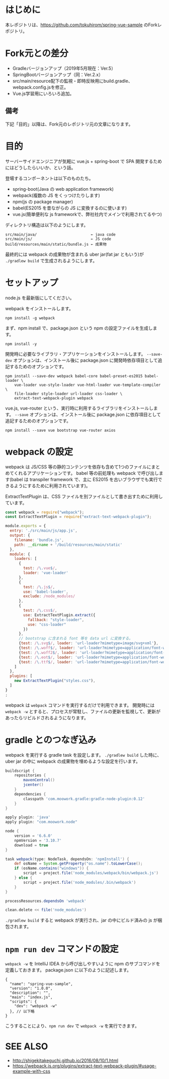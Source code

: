 # はじめに
本レポジトリは、https://github.com/tokuhirom/spring-vue-sample のForkレポジトリ。  


# Fork元との差分
* Gradleバージョンアップ（2019年5月現在：Ver.5）
* SpringBootバージョンアップ（同：Ver.2.x）
* src/main/resource配下の監視・即時反映用にbuild.gradle、webpack.config.jsを修正。
* Vue.js学習用にいろいろ追加。  


## 備考

下記「目的」以降は、Fork元のレポジトリ元の文章になります。

# 目的

サーバーサイドエンジニアが気軽に vue.js + spring-boot で SPA 開発するためにはどうしたらいいか、という話。

登場するコンポーネントは以下のものたち。

 * spring-boot(Java の web application framework)
 * webpack(複数の JS をくっつけたりします)
 * npm(js の package manager)
 * babel(ES2015 を昔ながらの JS に変換するのに使います)
 * vue.js(簡単便利な js frameworkで、弊社社内でメインで利用されてるやつ)

ディレクトリ構造は以下のようにします。

    src/main/java/                        ← java code
    src/main/js/                          ← JS code
    build/resources/main/static/bundle.js ← 成果物

最終的には  webpack の成果物が含まれる uber jar(fat jar ともいう)が `./gradlew build` で生成されるようにします。

# セットアップ

node.js を最新版にしてください。

webpack をインストールします。

    npm install -g webpack

まず、npm install で、package.json という npm の設定ファイルを生成します。

    npm install -y

開発時に必要なライブラリ・アプリケーションをインストールします。
`--save-dev` オプションは、インストール後に package.json に開発時依存項目として追記するためのオプションです。

    npm install --save-dev webpack babel-core babel-preset-es2015 babel-loader \
        vue-loader vue-style-loader vue-html-loader vue-template-compiler \
        file-loader style-loader url-loader css-loader \
        extract-text-webpack-plugin webpack

vue.js, vue-router という、実行時に利用するライブラリをインストールします。
`--save` オプションは、インストール後に package.json に依存項目として追記するためのオプションです。

    npm install --save vue bootstrap vue-router axios

# webpack の設定

webpack は JS/CSS 等の静的コンテンツを依存も含めて1つのファイルにまとめてくれるアプリケーションです。
babel 等の前処理も webpack で呼び出します(babel は transpiler framework で、主に ES2015 を古いブラウザでも実行できるようにするために利用されています)。

ExtractTextPlugin は、CSS ファイルを別ファイルとして書き出すために利用しています。

```javascript
const webpack = require("webpack");
const ExtractTextPlugin = require("extract-text-webpack-plugin");

module.exports = {
  entry: './src/main/js/app.js',
  output: {
    filename: 'bundle.js',
    path: __dirname + '/build/resources/main/static'
  },
  module: {
    loaders: [
      {
        test: /\.vue$/,
        loader: 'vue-loader'
      },
      {
        test: /\.js$/,
        use: 'babel-loader',
        exclude: /node_modules/
      },
      {
        test: /\.css$/,
        use: ExtractTextPlugin.extract({
          fallback: "style-loader",
          use: "css-loader"
        })
      },
      // bootstrap に含まれる font 等を data url に変換する。
      {test: /\.svg$/, loader: 'url-loader?mimetype=image/svg+xml'},
      {test: /\.woff$/, loader: 'url-loader?mimetype=application/font-woff'},
      {test: /\.woff2$/, loader: 'url-loader?mimetype=application/font-woff'},
      {test: /\.eot$/, loader: 'url-loader?mimetype=application/font-woff'},
      {test: /\.ttf$/, loader: 'url-loader?mimetype=application/font-woff'}
    ]
  },
  plugins: [
    new ExtractTextPlugin("styles.css"),
  ]
}
;
```

webpack は `webpack` コマンドを実行するだけで利用できます。
開発時には `webpack -w` とすると、プロセスが常駐し、ファイルの更新を監視して、更新があったらリビルドされるようになります。

# gradle とのつなぎ込み

webpack を実行する gradle task を設定します。
`./gradlew build` した時に、uber jar の中に webpack の成果物を埋めるような設定を行います。

```groovy
buildscript {
    repositories {
        mavenCentral()
        jcenter()
    }
    dependencies {
        classpath 'com.moowork.gradle:gradle-node-plugin:0.12'
    }
}

apply plugin: 'java'
apply plugin: "com.moowork.node"

node {
    version = '6.6.0'
    npmVersion = '3.10.7'
    download = true
}

task webpack(type: NodeTask, dependsOn: 'npmInstall') {
    def osName = System.getProperty("os.name").toLowerCase();
    if (osName.contains("windows")) {
        script = project.file('node_modules/webpack/bin/webpack.js')
    } else {
        script = project.file('node_modules/.bin/webpack')
    }
}

processResources.dependsOn 'webpack'

clean.delete << file('node_modules')

```

`./gradlew build` すると webpack が実行され、jar の中にビルド済みの js が梱包されます。

# `npm run dev` コマンドの設定

`webpack -w` を IntelliJ IDEA から呼び出しやすいように npm のサブコマンドを定義しておきます。
package.json に以下のように記述します。

```
{
  "name": "spring-vue-sample",
  "version": "1.0.0",
  "description": "",
  "main": "index.js",
  "scripts": {
    "dev": "webpack -w"
  }, // 以下略
}
```

こうすることにより、`npm run dev` で `webpack -w` を実行できます。

# SEE ALSO

 * http://shigekitakeguchi.github.io/2016/08/10/1.html
 * https://webpack.js.org/plugins/extract-text-webpack-plugin/#usage-example-with-css
